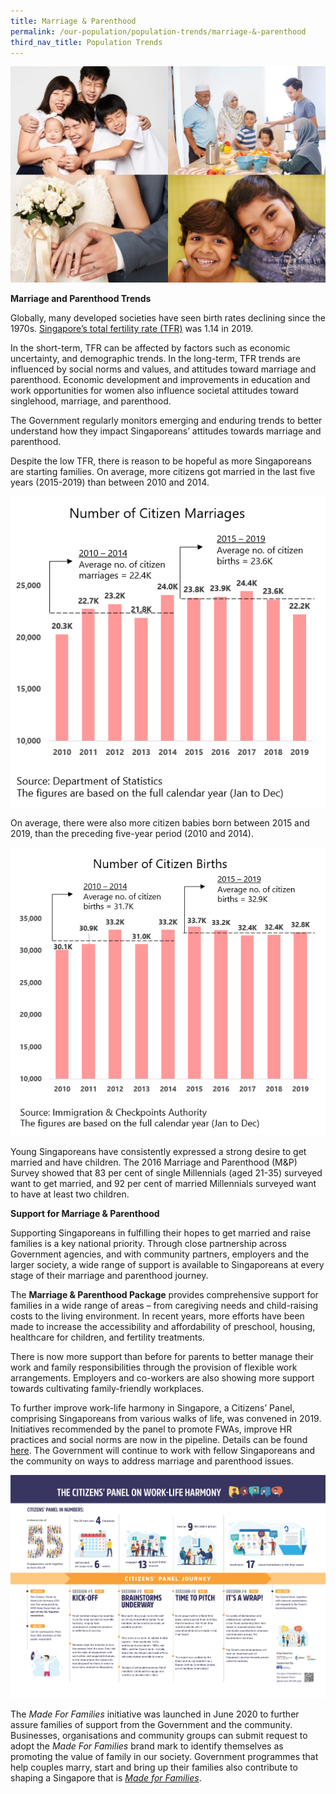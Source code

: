 ```yaml
---
title: Marriage & Parenthood
permalink: /our-population/population-trends/marriage-&-parenthood
third_nav_title: Population Trends
---
```


![Family collage](/images/stock-image-19.JPG)

**Marriage and Parenthood Trends**

Globally, many developed societies have seen birth rates declining since the 1970s. [Singapore’s total fertility rate (TFR)](https://www.singstat.gov.sg/modules/infographics/total-fertility-rate) was 1.14 in 2019.

In the short-term, TFR can be affected by factors such as economic uncertainty, and demographic trends. In the long-term, TFR trends are influenced by social norms and values, and attitudes toward marriage and parenthood. Economic development and improvements in education and work opportunities for women also influence societal attitudes toward singlehood, marriage, and parenthood. 

The Government regularly monitors emerging and enduring trends to better understand how they impact Singaporeans’ attitudes towards marriage and parenthood.
 
Despite the low TFR, there is reason to be hopeful as more Singaporeans are starting families. On average, more citizens got married in the last five years (2015-2019) than between 2010 and 2014.

![Citizen marriages chart](/images/Citizens-marriages-chart.png)

On average, there were also more citizen babies born between 2015 and 2019, than the preceding five-year period (2010 and 2014).

![Citizen births chart](/images/Citizens-births-chart.png)
  
Young Singaporeans have consistently expressed a strong desire to get married and have children. The 2016 Marriage and Parenthood (M&P) Survey showed that 83 per cent of single Millennials (aged 21-35) surveyed want to get married, and 92 per cent of married Millennials surveyed want to have at least two children.

**Support for Marriage & Parenthood**

Supporting Singaporeans in fulfilling their hopes to get married and raise families is a key national priority. Through close partnership across Government agencies, and with community partners, employers and the larger society, a wide range of support is available to Singaporeans at every stage of their marriage and parenthood journey. 

The **Marriage & Parenthood Package** provides comprehensive support for families in a wide range of areas – from caregiving needs and child-raising costs to the living environment. In recent years, more efforts have been made to increase the accessibility and affordability of preschool, housing, healthcare for children, and fertility treatments. 

There is now more support than before for parents to better manage their work and family responsibilities through the provision of flexible work arrangements. Employers and co-workers are also showing more support towards cultivating family-friendly workplaces. 

To further improve work-life harmony in Singapore, a Citizens’ Panel, comprising Singaporeans from various walks of life, was convened in 2019. Initiatives recommended by the panel to promote FWAs, improve HR practices and social norms are now in the pipeline. Details can be found [here](https://www.ideas.gov.sg/public/CitizensPanel_WorkLifeHarmony). The Government will continue to work with fellow Singaporeans and the community on ways to address marriage and parenthood issues.

![Citizens' Panel infographic](/images/CP-2019-infographic.jpg)

The *Made For Families* initiative was launched in June 2020 to further assure families of support from the Government and the community. Businesses, organisations and community groups can submit request to adopt the *Made For Families* brand mark to identify themselves as promoting the value of family in our society. Government programmes that help couples marry, start and bring up their families also contribute to shaping a Singapore that is [*Made for Families*](https://www.go.gov.sg/MadeForFamilies). 

